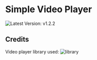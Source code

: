 # Simple Video Player

![Latest Version: `v1.2.2`](https://img.shields.io/badge/latest_version-v1.2.2-green)

## Credits

Video player library used: ![library](https://github.com/devmanorg/video-player-jslib)
